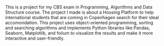 This is a project for my CBS exam in Programming, Algorithms and Data Structure course. The project I made is about a Housing Platform to help international students that are coming in Copenhagen search
for their ideal accomondation. This project uses object-oriented programming, sorting and searching algorithms and implements Python libraries like Pandas, Seaborn, Matplotlib, and folium to visualize the results
and make it more interactive and user-friendly.
